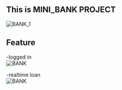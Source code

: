 ## This is MINI_BANK PROJECT

![BANK_1](https://user-images.githubusercontent.com/79856530/131814303-9f206c46-873e-4cd5-9eae-9c0e715250e0.png)

## Feature
-logged in
<br>
![BANK](https://im2.ezgif.com/tmp/ezgif-2-779df2b6534a.gif)


-realtime loan
<br>
![BANK](https://im2.ezgif.com/tmp/ezgif-2-18ad3b55df6e.gif)
